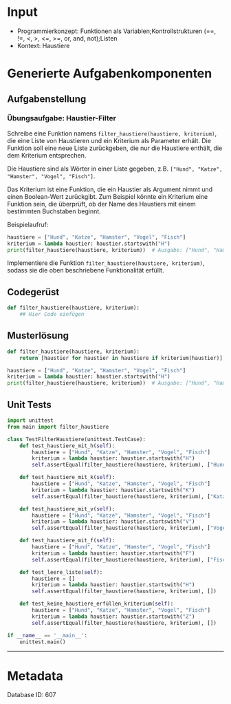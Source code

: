 # Input
- Programmierkonzept: Funktionen als Variablen;Kontrollstrukturen (==, !=, <, >, <=, >=, or, and, not);Listen
- Kontext: Haustiere

# Generierte Aufgabenkomponenten
## Aufgabenstellung
### Übungsaufgabe: Haustier-Filter

Schreibe eine Funktion namens `filter_haustiere(haustiere, kriterium)`, die eine Liste von Haustieren und ein Kriterium als Parameter erhält. Die Funktion soll eine neue Liste zurückgeben, die nur die Haustiere enthält, die dem Kriterium entsprechen.

Die Haustiere sind als Wörter in einer Liste gegeben, z.B. `["Hund", "Katze", "Hamster", "Vogel", "Fisch"]`.

Das Kriterium ist eine Funktion, die ein Haustier als Argument nimmt und einen Boolean-Wert zurückgibt. Zum Beispiel könnte ein Kriterium eine Funktion sein, die überprüft, ob der Name des Haustiers mit einem bestimmten Buchstaben beginnt.

Beispielaufruf:
```python
haustiere = ["Hund", "Katze", "Hamster", "Vogel", "Fisch"]
kriterium = lambda haustier: haustier.startswith("H")
print(filter_haustiere(haustiere, kriterium))  # Ausgabe: ["Hund", "Hamster"]
```

Implementiere die Funktion `filter_haustiere(haustiere, kriterium)`, sodass sie die oben beschriebene Funktionalität erfüllt.

## Codegerüst
```python
def filter_haustiere(haustiere, kriterium):
    ## Hier Code einfügen
```

## Musterlösung
```python
def filter_haustiere(haustiere, kriterium):
    return [haustier for haustier in haustiere if kriterium(haustier)]

haustiere = ["Hund", "Katze", "Hamster", "Vogel", "Fisch"]
kriterium = lambda haustier: haustier.startswith("H")
print(filter_haustiere(haustiere, kriterium))  # Ausgabe: ["Hund", "Hamster"]
```

## Unit Tests
```python
import unittest
from main import filter_haustiere

class TestFilterHaustiere(unittest.TestCase):
    def test_haustiere_mit_h(self):
        haustiere = ["Hund", "Katze", "Hamster", "Vogel", "Fisch"]
        kriterium = lambda haustier: haustier.startswith("H")
        self.assertEqual(filter_haustiere(haustiere, kriterium), ["Hund", "Hamster"])

    def test_haustiere_mit_k(self):
        haustiere = ["Hund", "Katze", "Hamster", "Vogel", "Fisch"]
        kriterium = lambda haustier: haustier.startswith("K")
        self.assertEqual(filter_haustiere(haustiere, kriterium), ["Katze"])

    def test_haustiere_mit_v(self):
        haustiere = ["Hund", "Katze", "Hamster", "Vogel", "Fisch"]
        kriterium = lambda haustier: haustier.startswith("V")
        self.assertEqual(filter_haustiere(haustiere, kriterium), ["Vogel"])

    def test_haustiere_mit_f(self):
        haustiere = ["Hund", "Katze", "Hamster", "Vogel", "Fisch"]
        kriterium = lambda haustier: haustier.startswith("F")
        self.assertEqual(filter_haustiere(haustiere, kriterium), ["Fisch"])

    def test_leere_liste(self):
        haustiere = []
        kriterium = lambda haustier: haustier.startswith("H")
        self.assertEqual(filter_haustiere(haustiere, kriterium), [])

    def test_keine_haustiere_erfüllen_kriterium(self):
        haustiere = ["Hund", "Katze", "Hamster", "Vogel", "Fisch"]
        kriterium = lambda haustier: haustier.startswith("Z")
        self.assertEqual(filter_haustiere(haustiere, kriterium), [])

if __name__ == '__main__':
    unittest.main()
```
___
# Metadata
Database ID: 607
